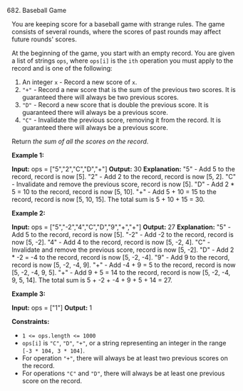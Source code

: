 
682.  Baseball Game



You are keeping score for a baseball game with strange rules. The game consists of several rounds, where the scores of past rounds may affect future rounds' scores.

At the beginning of the game, you start with an empty record. You are given a list of strings  `ops`, where  `ops[i]`  is the  `ith`  operation you must apply to the record and is one of the following:

1.  An integer  `x`  - Record a new score of  `x`.
2.  `"+"`  - Record a new score that is the sum of the previous two scores. It is guaranteed there will always be two previous scores.
3.  `"D"`  - Record a new score that is double the previous score. It is guaranteed there will always be a previous score.
4.  `"C"`  - Invalidate the previous score, removing it from the record. It is guaranteed there will always be a previous score.

Return  _the sum of all the scores on the record_.

**Example 1:**

**Input:** ops = ["5","2","C","D","+"]
**Output:** 30
**Explanation:**
"5" - Add 5 to the record, record is now [5].
"2" - Add 2 to the record, record is now [5, 2].
"C" - Invalidate and remove the previous score, record is now [5].
"D" - Add 2 * 5 = 10 to the record, record is now [5, 10].
"+" - Add 5 + 10 = 15 to the record, record is now [5, 10, 15].
The total sum is 5 + 10 + 15 = 30.

**Example 2:**

**Input:** ops = ["5","-2","4","C","D","9","+","+"]
**Output:** 27
**Explanation:**
"5" - Add 5 to the record, record is now [5].
"-2" - Add -2 to the record, record is now [5, -2].
"4" - Add 4 to the record, record is now [5, -2, 4].
"C" - Invalidate and remove the previous score, record is now [5, -2].
"D" - Add 2 * -2 = -4 to the record, record is now [5, -2, -4].
"9" - Add 9 to the record, record is now [5, -2, -4, 9].
"+" - Add -4 + 9 = 5 to the record, record is now [5, -2, -4, 9, 5].
"+" - Add 9 + 5 = 14 to the record, record is now [5, -2, -4, 9, 5, 14].
The total sum is 5 + -2 + -4 + 9 + 5 + 14 = 27.

**Example 3:**

**Input:** ops = ["1"]
**Output:** 1

**Constraints:**

-   `1 <= ops.length <= 1000`
-   `ops[i]`  is  `"C"`,  `"D"`,  `"+"`, or a string representing an integer in the range  `[-3 * 104, 3 * 104]`.
-   For operation  `"+"`, there will always be at least two previous scores on the record.
-   For operations  `"C"`  and  `"D"`, there will always be at least one previous score on the record.